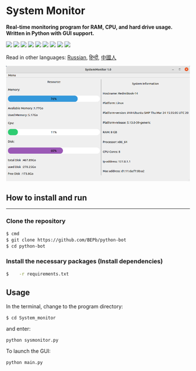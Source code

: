 # System Monitor
<b>Real-time monitoring program for RAM, CPU, and hard drive usage. Written in Python with GUI support.</b>
<p>
  <img  src="https://img.shields.io/github/stars/BEPb/System_monitor" />
  <img src="https://img.shields.io/github/contributors/BEPb/System_monitor" />
  <img src="https://img.shields.io/github/last-commit/BEPb/System_monitor" />
  <img src="https://visitor-badge.laobi.icu/badge?page_id=BEPb.System_monitor" />
  <img src="https://img.shields.io/github/languages/count/BEPb/System_monitor" />
  <img src="https://img.shields.io/github/languages/top/BEPb/System_monitor" />

  <img src="https://img.shields.io/badge/license-MIT-blue.svg?color=f64152" />
  <img  src="https://img.shields.io/github/issues/BEPb/System_monitor" />
  <img  src="https://img.shields.io/github/issues-pr/BEPb/System_monitor" />
</p>




Read in other languages: [Russian](README.ru.md), [हिन्दी](README.hindi.md), [中國人](README.chinese.md)



![GUI](scrin.png)



## How to install and run
____
### Clone the repository
 
```sh
$ cmd
$ git clone https://github.com/BEPb/python-bot
$ cd python-bot
```
 
### Install the necessary packages (Install dependencies)
```sh
$    -r requirements.txt
```

## Usage
In the terminal, change to the program directory:
```
$ cd System_monitor
```
and enter:
```
python sysmonitor.py
```
To launch the GUI:
```
python main.py
```



